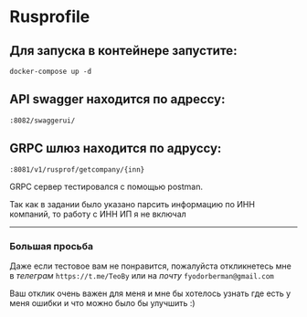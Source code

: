 # Rusprofile

## Для запуска в контейнере запустите:
```docker-compose up -d```
## API swagger находится по адрессу:
```:8082/swaggerui/```
## GRPC шлюз находится по адруссу:
```:8081/v1/rusprof/getcompany/{inn}```

GRPC сервер тестировался с помощью postman.

Так как в задании было указано парсить информацию по ИНН компаний, то работу с ИНН ИП я не включал

***
### Большая просьба

Даже если тестовое вам не понравится, пожалуйста откликнетесь мне в *телеграм* ```https://t.me/TeoBy``` или на *почту* ```fyodorberman@gmail.com```

Ваш отклик очень важен для меня и мне бы хотелось узнать где есть у меня ошибки и что можно было бы улучшить :)

